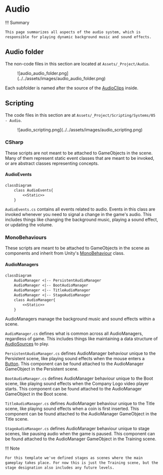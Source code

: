 # Audio

!!! Summary

    This page summarizes all aspects of the audio system, which is responsible for playing dynamic background music and sound effects.

## Audio folder

The non-code files in this section are located at `Assets/_Project/Audio`.

<figure markdown="span">
    ![audio_audio_folder.png](../../assets/images/audio_audio_folder.png)
</figure>

Each subfolder is named after the source of the [AudioClips](https://docs.unity3d.com/Manual/class-AudioClip.html) inside.

## Scripting

The code files in this section are at `Assets/_Project/Scripting/Systems/05 - Audio`.

<figure markdown="span">
    ![audio_scripting.png](../../assets/images/audio_scripting.png)
</figure>

### CSharp

These scripts are not meant to be attached to GameObjects in the scene. Many of them represent static event classes that are meant to be invoked, or are abstract classes representing concepts.

#### AudioEvents

``` mermaid
classDiagram
    class AudioEvents{
        <<Static>>
    }
```
`AudioEvents.cs` contains all events related to audio. Events in this class are invoked whenever you need to signal a change in the game's audio. This includes things like changing the background music, playing a sound effect, or updating the volume.

### MonoBehaviours

These scripts are meant to be attached to GameObjects in the scene as components and inherit from Unity's [MonoBehaviour](https://docs.unity3d.com/6000.0/Documentation/Manual/class-MonoBehaviour.html) class.

#### AudioManagers

``` mermaid
classDiagram
    AudioManager <|-- PersistentAudioManager
    AudioManager <|-- BootAudioManager
    AudioManager <|-- TitleAudioManager
    AudioManager <|-- StageAudioManager
    class AudioManager{
        <<Static>>
    }
```

AudioManagers manage the background music and sound effects within a scene.

`AudioManager.cs` defines what is common across all AudioManagers, regardless of game. This includes things like maintaining a data structure of [AudioSources](https://docs.unity3d.com/Manual/class-AudioSource.html) to play.

`PersistentAudioManager.cs` defines AudioManager behaviour unique to the Persistent scene, like playing sound effects when the mouse enters a [Button](https://docs.unity3d.com/6000.0/Documentation/ScriptReference/UIElements.Button.html). This component can be found attached to the AudioManager GameObject in the Persistent scene.

`BootAudioManager.cs` defines AudioManager behaviour unique to the Boot scene, like playing sound effects when the Company Logo video player starts. This component can be found attached to the AudioManager GameObject in the Boot scene.

`TitleAudioManager.cs` defines AudioManager behaviour unique to the Title scene, like playing sound effects when a coin is first inserted. This component can be found attached to the AudioManager GameObject in the Title scene.

`StageAudioManager.cs` defines AudioManager behaviour unique to stage scenes, like pausing audio when the game is paused. This component can be found attached to the AudioManager GameObject in the Training scene.

!!! Note

    For this template we've defined stages as scenes where the main gameplay takes place. For now this is just the Training scene, but the stage designation also includes any future levels.
